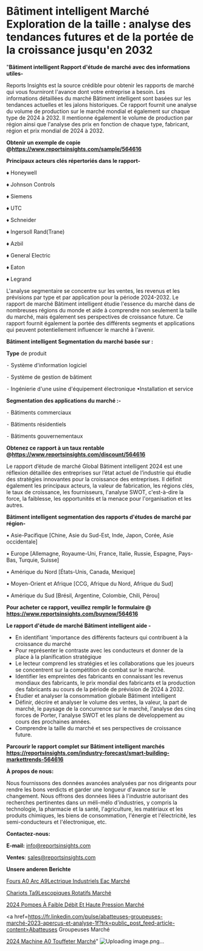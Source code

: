 # Bâtiment intelligent Marché Exploration de la taille : analyse des tendances futures et de la portée de la croissance jusqu'en 2032

"<strong>Bâtiment intelligent Rapport d'étude de marché avec des informations utiles-</strong>

Reports Insights est la source crédible pour obtenir les rapports de marché qui vous fourniront l'avance dont votre entreprise a besoin. Les informations détaillées du marché Bâtiment intelligent sont basées sur les tendances actuelles et les jalons historiques. Ce rapport fournit une analyse du volume de production sur le marché mondial et également sur chaque type de 2024 à 2032. Il mentionne également le volume de production par région ainsi que l'analyse des prix en fonction de chaque type, fabricant, région et prix mondial de 2024 à 2032.

<strong><b>Obtenir un exemple de copie @</b></strong><a href=https://www.reportsinsights.com/sample/564616><strong><b>https://www.reportsinsights.com/sample/564616</b></strong></a>

<b>Principaux acteurs clés répertoriés dans le rapport-</b>

<b> </b>♦ Honeywell

♦ Johnson Controls

♦ Siemens

♦ UTC

♦ Schneider

♦ Ingersoll Rand(Trane)

♦ Azbil

♦ General Electric

♦ Eaton

♦ Legrand

L'analyse segmentaire se concentre sur les ventes, les revenus et les prévisions par type et par application pour la période 2024-2032. Le rapport de marché Bâtiment intelligent étudie l'essence du marché dans de nombreuses régions du monde et aide à comprendre non seulement la taille du marché, mais également ses perspectives de croissance future. Ce rapport fournit également la portée des différents segments et applications qui peuvent potentiellement influencer le marché à l'avenir.

<strong>Bâtiment intelligent Segmentation du marché basée sur :</strong>

<strong>Type</strong> de produit

⁃ Système d'information logiciel

⁃ Système de gestion de bâtiment

⁃ Ingénierie d'une usine d'équipement électronique
•Installation et service

<strong>Segmentation des applications du marché :-</strong>

⁃ Bâtiments commerciaux

⁃ Bâtiments résidentiels

⁃ Bâtiments gouvernementaux

<strong><b>Obtenez ce rapport à un taux rentable @</b></strong><a href=https://www.reportsinsights.com/discount/564616><strong><b>https://www.reportsinsights.com/discount/564616</b></strong></a>

Le rapport d’étude de marché Global Bâtiment intelligent 2024 est une réflexion détaillée des entreprises sur l’état actuel de l’industrie qui étudie des stratégies innovantes pour la croissance des entreprises. Il définit également les principaux acteurs, la valeur de fabrication, les régions clés, le taux de croissance, les fournisseurs, l'analyse SWOT, c'est-à-dire la force, la faiblesse, les opportunités et la menace pour l'organisation et les autres.

<strong>Bâtiment intelligent segmentation des rapports d'études de marché par région-</strong>

• Asie-Pacifique [Chine, Asie du Sud-Est, Inde, Japon, Corée, Asie occidentale]

• Europe [Allemagne, Royaume-Uni, France, Italie, Russie, Espagne, Pays-Bas, Turquie, Suisse]

• Amérique du Nord [États-Unis, Canada, Mexique]

• Moyen-Orient et Afrique [CCG, Afrique du Nord, Afrique du Sud]

• Amérique du Sud [Brésil, Argentine, Colombie, Chili, Pérou]

<strong>Pour acheter ce rapport, veuillez remplir le formulaire @   <a href=https://www.reportsinsights.com/buynow/564616>https://www.reportsinsights.com/buynow/564616</a></strong>

<strong>Le rapport d'étude de marché Bâtiment intelligent aide -</strong>
<ul>
  <li>En identifiant 'importance des différents facteurs qui contribuent à la croissance du marché</li>
  <li>Pour représenter le contraste avec les conducteurs et donner de la place à la planification stratégique</li>
  <li>Le lecteur comprend les stratégies et les collaborations que les joueurs se concentrent sur la compétition de combat sur le marché.</li>
  <li>Identifier les empreintes des fabricants en connaissant les revenus mondiaux des fabricants, le prix mondial des fabricants et la production des fabricants au cours de la période de prévision de 2024 à 2032.</li>
  <li>Étudier et analyser la consommation globale Bâtiment intelligent</li>
  <li>Définir, décrire et analyser le volume des ventes, la valeur, la part de marché, le paysage de la concurrence sur le marché, l'analyse des cinq forces de Porter, l'analyse SWOT et les plans de développement au cours des prochaines années.</li>
  <li>Comprendre la taille du marché et ses perspectives de croissance future.</li>
</ul>

<strong>Parcourir le rapport complet sur Bâtiment intelligent marchés <a href=https://reportsinsights.com/industry-forecast/smart-building-markettrends-564616>https://reportsinsights.com/industry-forecast/smart-building-markettrends-564616</a></strong>

<strong>À propos de nous:</strong>

Nous fournissons des données avancées analysées par nos dirigeants pour rendre les bons verdicts et garder une longueur d'avance sur le changement. Nous offrons des données liées à l'industrie autorisant des recherches pertinentes dans un méli-mélo d'industries, y compris la technologie, la pharmacie et la santé, l'agriculture, les matériaux et les produits chimiques, les biens de consommation, l'énergie et l'électricité, les semi-conducteurs et l'électronique, etc.

<strong>Contactez-nous:</strong>

<strong>E-mail:</strong> <a href=mailto:info@reportsinsights.com>info@reportsinsights.com</a>

<strong>Ventes</strong>: <a href=mailto:sales@reportsinsights.com>sales@reportsinsights.com</a>

<strong>Unsere anderen Berichte</strong>

<a href=https://www.linkedin.com/pulse/fours-%C3%A0-arc-%C3%A9lectrique-industriels-eac-march%C3%A9-7otdc/>Fours A0 Arc A9Lectrique Industriels Eac Marché</a>

<a href=https://www.linkedin.com/pulse/chariots-t%C3%A9lescopiques-rotatifs-march%C3%A9-2024-okzqc/>Chariots Ta9Lescopiques Rotatifs Marché</a>

<a href=https://www.linkedin.com/pulse/2024-pompes-à-faible-débit-et-haute-pression-marché-laftc/>2024 Pompes À Faible Débit Et Haute Pression Marché</a>

<a href=https://fr.linkedin.com/pulse/abatteuses-groupeuses-marché-2023-aperçus-et-analyse-1f?trk=public_post_feed-article-content>Abatteuses Groupeuses Marché</a>

<a href=https://www.linkedin.com/pulse/2024-machine-%C3%A0-touffeter-march%C3%A9-segmentation-so3tf/>2024 Machine A0 Touffeter Marché</a>"
![Uploading image.png…]()
